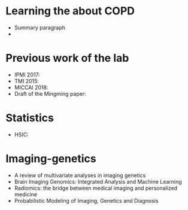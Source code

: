 # Learning the about COPD
* Summary paragraph
* 



# Previous work of the lab
* IPMI 2017: 
* TMI 2015:
* MICCAI 2018:
* Draft of the Mingming paper:


# Statistics
* HSIC:

# Imaging-genetics
* A review of multivariate analyses in imaging genetics
* Brain Imaging Genomics: Integrated Analysis and Machine Learning
* Radiomics: the bridge between medical imaging and personalized medicine
* Probabilistic Modeling of Imaging, Genetics and Diagnosis
